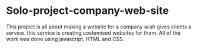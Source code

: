 # Solo-project-company-web-site
This project is all about making a website for a company wish gives clients a service. 
this service is creating costemised websites for them.
All of the work was done using javascript, HTML and CSS. 